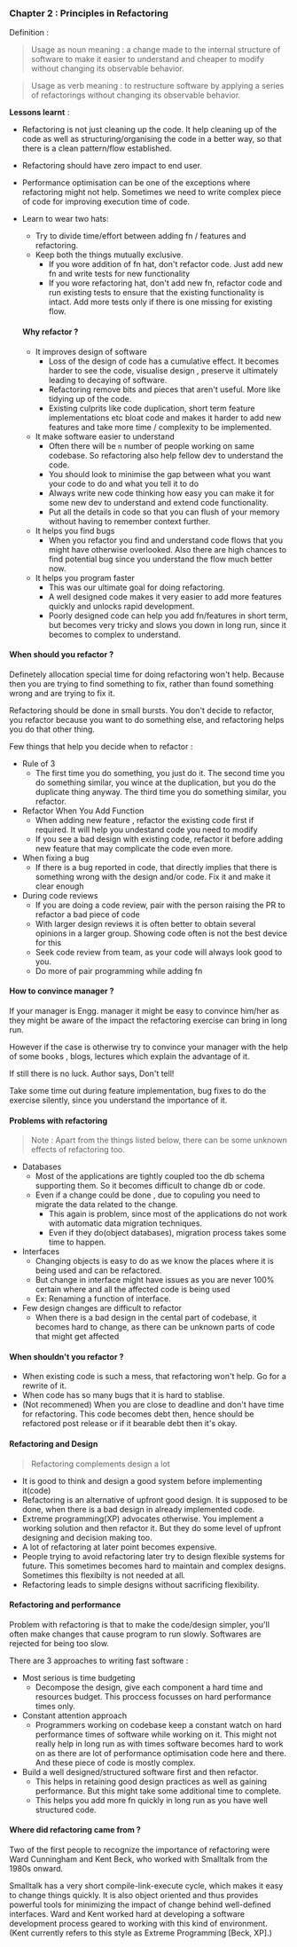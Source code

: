 ### Chapter 2 : Principles in Refactoring

Definition :

> Usage as noun meaning : a change made to the internal structure of software to make it easier to understand and cheaper to modify without changing its observable behavior.

> Usage as verb meaning : to restructure software by applying a series of refactorings without changing its observable behavior.

**Lessons learnt** :

- Refactoring is not just cleaning up the code. It help cleaning up of the code as well as structuring/organising the code in a better way, so that there is a clean pattern/flow established. 

- Refactoring should have zero impact to end user.

- Performance optimisation can be one of the exceptions where refactoring might not help. Sometimes we need to write complex piece of code for improving execution time of code.

- Learn to wear two hats: 

  - Try to divide time/effort between adding fn / features and refactoring.
  - Keep both the things mutually exclusive.
    - If you wore addition of fn hat, don't refactor code. Just add new fn and write tests for new functionality
    - If you wore refactoring hat, don't add new fn, refactor code and run existing tests to ensure that the existing functionality is intact. Add more tests only if there is one missing for existing flow.

  #### Why refactor ?

  - It improves design of software
    - Loss of the design of code has a cumulative effect. It becomes harder to see the code, visualise design , preserve it ultimately leading to decaying of software.
    - Refactoring remove bits and pieces that aren't useful. More like tidying up of the code.
    - Existing culprits like code duplication, short term feature implementations etc bloat code and makes it harder to add new features and take more time / complexity to be implemented.
  - It make software easier to understand
    - Often there will be `n` number of people working on same codebase. So refactoring also help fellow dev to understand the code.
    - You should look to minimise the gap between what you want your code to do and what you tell it to do
    - Always write new code thinking how easy you can make it for some new dev to understand and extend code functionality.
    - Put all the details in code so that you can flush of your memory without having to remember context further.
  - It helps you find bugs
    - When you refactor you find and understand code flows that you might have otherwise overlooked. Also there are high chances to find potential bug since you understand the flow much better now.
  - It helps you program faster
    - This was our ultimate goal for doing refactoring. 
    - A well designed code makes it very easier to add more features quickly and unlocks rapid development.
    - Poorly designed code can help you add fn/features in short term, but becomes very tricky and slows you down in long run, since it becomes to complex to understand.

#### When should you refactor ?

Definetely allocation special time for doing refactoring won't help. Because then you are trying to find something to fix, rather than found something wrong and are trying to fix it.

Refactoring should be done in small bursts. You don't decide to refactor, you refactor because you want to do something else, and refactoring helps you do that other thing.

Few things that help you decide when to refactor : 

- Rule of 3 
  - The first time you do something, you just do it. The second time you do something similar, you wince at the duplication, but you do the duplicate thing anyway. The third time you do something similar, you refactor.
- Refactor When You Add Function
  - When adding new feature , refactor the existing code first if required. It will help you undestand code you need to modify
  - If you see a bad design with existing code, refactor it before adding new feature that may complicate the code even more.
- When fixing a bug
  - If there is a bug reported in code, that directly implies that there is something wrong with the design and/or code. Fix it and make it clear enough
- During code reviews
  - If you are doing a code review, pair with the person raising the PR to refactor a bad piece of code
  - With larger design reviews it is often better to obtain several opinions in a larger group. Showing code often is not the best device for this
  - Seek code review from team, as your code will always look good to you.
  - Do more of pair programming while adding fn

#### How to convince manager ?

If your manager is Engg. manager it might be easy to convince him/her as they might be aware of the impact the refactoring exercise can bring in long run.

However if the case is otherwise try to convince your manager with the help of some books , blogs, lectures which explain the advantage of it. 

If still there is no luck. Author says, Don't tell!

Take some time out during feature implementation, bug fixes to do the exercise silently, since you understand the importance of it.

#### Problems with refactoring 

> Note : Apart from the things listed below, there can be some unknown effects of refactoring too.

- Databases
  - Most of the applications are tightly coupled too the db schema supporting them. So it becomes difficult to change db or code. 
  - Even if a change could be done , due to copuling you need to migrate the data related to the change.
    - This again is problem, since most of the applications do not work with automatic data migration techniques.
    - Even if they do(object databases), migration process takes some time to happen.
- Interfaces 
  - Changing objects is easy to do as we know the places where it is being used and can be refactored.
  - But change in interface might have issues as you are never 100% certain where and all the affected code is being used
  - Ex: Renaming a function of interface.
- Few design changes are difficult to refactor
  - When there is a bad design in the cental part of codebase, it becomes hard to change, as there can be unknown parts of code that might get affected

#### When shouldn't you refactor ?

- When existing code is such a mess, that refactoring won't help. Go for a rewrite of it.
- When code has so many bugs that it is hard to stablise.
- (Not recommened) When you are close to deadline and don't have time for refactoring. This code becomes debt then, hence should be refactored post release or if it bearable debt then it's okay. 



#### Refactoring and Design

> Refactoring complements design a lot

- It is good to think and design a good system before implementing it(code)
- Refactoring is an alternative of upfront good design. It is supposed to be done, when there is a bad design in already implemented code.
- Extreme programming(XP) advocates otherwise. You implement a working solution and then refactor it. But they do some level of upfront designing and decision making too.
- A lot of refactoring at later point becomes expensive.
- People trying to avoid refactoring later try to design flexible systems for future. This sometimes becomes hard to maintain and complex designs. Sometimes this flexibilty is not needed at all.
- Refactoring leads to simple designs without sacrificing flexibility.

#### Refactoring and performance

Problem with refactoring is that to make the code/design simpler, you'll often make changes that cause program to run slowly. Softwares are rejected for being too slow.

There are 3 approaches to writing fast software :

- Most serious is time budgeting
  - Decompose the design, give each component a hard time and resources budget. This proccess focusses on hard performance times only.
- Constant attention approach
  - Programmers working on codebase keep a constant watch on hard performance times of software while working on it. This might not really help in long run as with times software becomes hard to work on as there are lot of performance optimisation code here and there. And these piece of code is mostly complex.
- Build a well designed/structured software first and then refactor.
  - This helps in retaining good design practices as well as gaining performance. But this might take some additional time to complete.
  - This helps you add more fn quickly in long run as you have well structured code.

#### Where did refactoring came from ?

Two of the first people to recognize the importance of refactoring were Ward Cunningham and Kent Beck, who worked with Smalltalk from the 1980s onward.

Smalltalk has a very short compile-link-execute cycle, which makes it easy to change things quickly. It is also object oriented and thus provides powerful tools for minimizing the impact of change behind well-defined interfaces. Ward and Kent worked hard at developing a software development process geared to working with this kind of environment. (Kent currently refers to this style as Extreme Programming [Beck, XP].)
